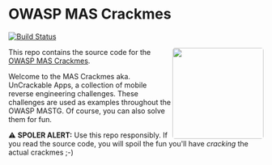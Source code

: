 # OWASP MAS Crackmes

[![Build Status](https://travis-ci.org/commjoen/uncrackable_app.svg?branch=master)](https://travis-ci.org/commjoen/uncrackable_app)

<img width="180px" align="right" style="float: right; border-radius: 5px;" src="https://raw.githubusercontent.com/OWASP/owasp-mastg/master/Document/Images/Other/uncrackable-logo.png">

This repo contains the source code for the [OWASP MAS Crackmes](https://mas.owasp.org/crackmes/).

Welcome to the MAS Crackmes aka. UnCrackable Apps, a collection of mobile reverse engineering challenges. These challenges are used as examples throughout the OWASP MASTG. Of course, you can also solve them for fun.

⚠️ **SPOLER ALERT:** Use this repo responsibly. If you read the source code, you will spoil the fun you'll have _cracking_ the actual crackmes ;-)

